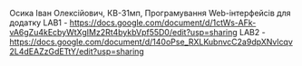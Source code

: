 Осика Іван Олексійович, КВ-31мп, Програмування Web-інтерфейсів для додатку
LAB1 - https://docs.google.com/document/d/1ctWs-AFk-vA6gZu4kEcbyWtXgIMz2Rt4bykbVpf55D0/edit?usp=sharing
LAB2 - https://docs.google.com/document/d/140oPse_RXLKubnvcC2a9dpXNvlcqv2L4dEAZzGdETtY/edit?usp=sharing
